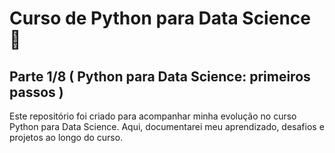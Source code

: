 # Curso de Python para Data Science 🐍
## Parte 1/8 ( Python para Data Science: primeiros passos )


Este repositório foi criado para acompanhar minha evolução no curso Python para Data Science. Aqui, documentarei meu aprendizado, desafios e projetos ao longo do curso.
